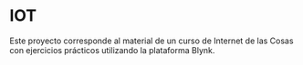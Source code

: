 # IOT
Este proyecto corresponde al material de un curso de Internet de las Cosas con ejercicios prácticos utilizando la plataforma Blynk.
